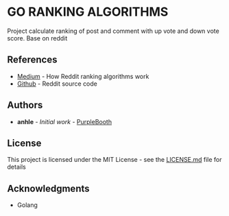 # GO RANKING ALGORITHMS

Project calculate ranking of post and comment with up vote and down vote score.
Base on reddit

## References

* [Medium](https://medium.com/hacking-and-gonzo/how-reddit-ranking-algorithms-work-ef111e33d0d9) - How Reddit ranking algorithms work
* [Github](https://github.com/reddit-archive/reddit/blob/master/r2/r2/lib/db/_sorts.pyx) - Reddit source code

## Authors

* **anhle** - *Initial work* - [PurpleBooth](https://github.com/anhle128)

## License

This project is licensed under the MIT License - see the [LICENSE.md](LICENSE.md) file for details

## Acknowledgments

* Golang
